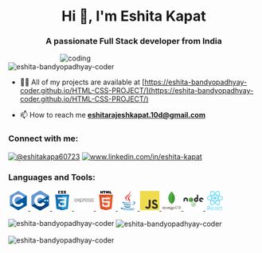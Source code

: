 <h1 align="center">Hi 👋, I'm Eshita Kapat</h1>
<h3 align="center">A passionate Full Stack developer from India</h3>

<img align="right" alt="coding" width="400" src="https://user-images.githubusercontent.com/55389276/140866485-8fb1c876-9a8f-4d6a-98dc-08c4981eaf70.gif">

<p align="left"> <img src="https://komarev.com/ghpvc/?username=eshita-bandyopadhyay-coder&label=Profile%20views&color=0e75b6&style=flat" alt="eshita-bandyopadhyay-coder" /> </p>

- 👨‍💻 All of my projects are available at [https://eshita-bandyopadhyay-coder.github.io/HTML-CSS-PROJECT/](https://eshita-bandyopadhyay-coder.github.io/HTML-CSS-PROJECT/)

- 📫 How to reach me **eshitarajeshkapat.10d@gmail.com**

<h3 align="left">Connect with me:</h3>
<p align="left">
<a href="https://twitter.com/@eshitakapa60723" target="blank"><img align="center" src="https://raw.githubusercontent.com/rahuldkjain/github-profile-readme-generator/master/src/images/icons/Social/twitter.svg" alt="@eshitakapa60723" height="30" width="40" /></a>
<a href="https://linkedin.com/in/www.linkedin.com/in/eshita-kapat" target="blank"><img align="center" src="https://raw.githubusercontent.com/rahuldkjain/github-profile-readme-generator/master/src/images/icons/Social/linked-in-alt.svg" alt="www.linkedin.com/in/eshita-kapat" height="30" width="40" /></a>
</p>

<h3 align="left">Languages and Tools:</h3>
<p align="left"> <a href="https://www.cprogramming.com/" target="_blank" rel="noreferrer"> <img src="https://raw.githubusercontent.com/devicons/devicon/master/icons/c/c-original.svg" alt="c" width="40" height="40"/> </a> <a href="https://www.w3schools.com/cpp/" target="_blank" rel="noreferrer"> <img src="https://raw.githubusercontent.com/devicons/devicon/master/icons/cplusplus/cplusplus-original.svg" alt="cplusplus" width="40" height="40"/> </a> <a href="https://www.w3schools.com/css/" target="_blank" rel="noreferrer"> <img src="https://raw.githubusercontent.com/devicons/devicon/master/icons/css3/css3-original-wordmark.svg" alt="css3" width="40" height="40"/> </a> <a href="https://expressjs.com" target="_blank" rel="noreferrer"> <img src="https://raw.githubusercontent.com/devicons/devicon/master/icons/express/express-original-wordmark.svg" alt="express" width="40" height="40"/> </a> <a href="https://www.w3.org/html/" target="_blank" rel="noreferrer"> <img src="https://raw.githubusercontent.com/devicons/devicon/master/icons/html5/html5-original-wordmark.svg" alt="html5" width="40" height="40"/> </a> <a href="https://www.java.com" target="_blank" rel="noreferrer"> <img src="https://raw.githubusercontent.com/devicons/devicon/master/icons/java/java-original.svg" alt="java" width="40" height="40"/> </a> <a href="https://developer.mozilla.org/en-US/docs/Web/JavaScript" target="_blank" rel="noreferrer"> <img src="https://raw.githubusercontent.com/devicons/devicon/master/icons/javascript/javascript-original.svg" alt="javascript" width="40" height="40"/> </a> <a href="https://www.mongodb.com/" target="_blank" rel="noreferrer"> <img src="https://raw.githubusercontent.com/devicons/devicon/master/icons/mongodb/mongodb-original-wordmark.svg" alt="mongodb" width="40" height="40"/> </a> <a href="https://nodejs.org" target="_blank" rel="noreferrer"> <img src="https://raw.githubusercontent.com/devicons/devicon/master/icons/nodejs/nodejs-original-wordmark.svg" alt="nodejs" width="40" height="40"/> </a> <a href="https://reactjs.org/" target="_blank" rel="noreferrer"> <img src="https://raw.githubusercontent.com/devicons/devicon/master/icons/react/react-original-wordmark.svg" alt="react" width="40" height="40"/> </a> </p>

<p><img align="left" src="https://github-readme-stats.vercel.app/api/top-langs?username=eshita-bandyopadhyay-coder&show_icons=true&locale=en&layout=compact" alt="eshita-bandyopadhyay-coder" /></p>

<p>&nbsp;<img align="center" src="https://github-readme-stats.vercel.app/api?username=eshita-bandyopadhyay-coder&show_icons=true&locale=en" alt="eshita-bandyopadhyay-coder" /></p>

<p><img align="center" src="https://github-readme-streak-stats.herokuapp.com/?user=eshita-bandyopadhyay-coder&" alt="eshita-bandyopadhyay-coder" /></p>

